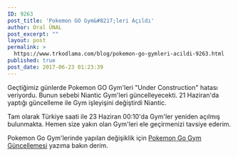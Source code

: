 ```yaml
---
ID: 9263
post_title: 'Pokemon GO Gym&#8217;leri Açıldı'
author: Oral ÜNAL
post_excerpt: ""
layout: post
permalink: >
  https://www.trkodlama.com/blog/pokemon-go-gymleri-acildi-9263.html
published: true
post_date: 2017-06-23 01:23:39
---
```

Geçtiğimiz günlerde Pokemon GO Gym'leri "Under Construction" hatası veriyordu. Bunun sebebi Niantic Gym'leri güncelleyecekti. 21 Haziran'da yaptığı güncelleme ile Gym işleyişini değiştirdi Niantic.

Tam olarak Türkiye saati ile 23 Haziran 00:10'da Gym'ler yeniden açılmış bulunmakta. Hemen size yakın olan Gym'leri ele geçirmenizi tavsiye ederim.

Pokemon Go Gym'lerinde yapılan değişiklik için <a href="https://www.trkodlama.com/makaleler/pokemon-go-gym-guncellemesi-9264.html">Pokemon Go Gym Güncellemesi</a> yazıma bakın derim.